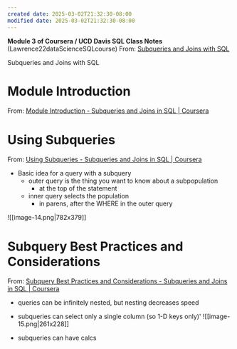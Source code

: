 ```yaml
---
created date: 2025-03-02T21:32:30-08:00
modified date: 2025-03-02T21:32:30-08:00
---
```

**Module 3 of Coursera / UCD Davis SQL Class Notes** (Lawrence22dataScienceSQLcourse)
From: [Subqueries and Joins with SQL](https://www.coursera.org/learn/sql-for-data-science/home/module/2)

Subqueries and Joins with SQL

# Module Introduction
From: [Module Introduction - Subqueries and Joins in SQL | Coursera](https://www.coursera.org/learn/sql-for-data-science/lecture/NDsRj/module-introduction)

# Using Subqueries
From: [Using Subqueries - Subqueries and Joins in SQL | Coursera](https://www.coursera.org/learn/sql-for-data-science/lecture/FChaS/using-subqueries)

- Basic idea for a query with a subquery
	- outer query is the thing you want to know about a subpopulation
		- at the top of the statement
	- inner query selects the population
		- in parens, after the WHERE in the outer query


![[image-14.png|782x379]]

# Subquery Best Practices and Considerations
From: [Subquery Best Practices and Considerations - Subqueries and Joins in SQL | Coursera](https://www.coursera.org/learn/sql-for-data-science/lecture/3ubfD/subquery-best-practices-and-considerations)

- queries can be infinitely nested, but nesting decreases speed
- subqueries can select only a single column (so 1-D keys only)'
![[image-15.png|261x228]]

- subqueries can have calcs

